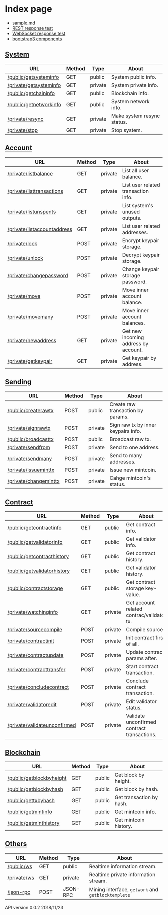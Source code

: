 Index page
====
* [sample.md](./sample.md)
* [REST response test](./test-response-rest.html)
* [WebSocket response test](./test-response-ws.html)
* [bootstrap3 components](https://getbootstrap.com/docs/3.3/components/)


[System](./doc_system.md)
----
|URL    |Method    |Type    |About   |
|----   |----   |----   |----   |
|[/public/getsysteminfo](./public/getsysteminfo)    |GET    |public   | System public info.                    |
|[/private/getsysteminfo](./private/getsysteminfo)  |GET    |private  | System private info.                   |
|[/public/getchaininfo](./public/getchaininfo)      |GET    |public   | Blockchain info.                       |
|[/public/getnetworkinfo](./public/getnetworkinfo)  |GET    |public   | System network info.                   |
|[/private/resync](./private/resync)                |GET    |private  | Make system resync status.              |
|[/private/stop](./private/stop)                    |GET    |private  | Stop system.                            |

[Account](./doc_account.md)
----
|URL    |Method    |Type    |About   |
|----   |----   |----   |----   |
|[/private/listbalance](./private/listbalance)               |GET    |private  | List all user balance.                 |
|[/private/listtransactions](./private/listtransactions)     |GET    |private  | List user related transaction info.    |
|[/private/listunspents](./private/listunspents)              |GET    |private  | List system's unused outputs.         |
|[/private/listaccountaddress](./private/listaccountaddress) |GET    |private  | List user related addresses.          |
|[/private/lock](./private/lock)                               |POST   |private  | Encrypt keypair storage.              |
|[/private/unlock](./private/unlock)                           |POST   |private  | Decrypt keypair storage.             |
|[/private/changepassword](./private/changepassword)          |POST   |private  | Change keypair storage password.      |
|[/private/move](./private/move)                               |POST   |private  | Move inner account balance.           |
|[/private/movemany](./private/movemany)                       |POST   |private  | Move inner account balances.          |
|[/private/newaddress](./private/newaddress)                   |GET    |private  | Get new incoming address by account.  |
|[/private/getkeypair](./private/getkeypair)                   |GET    |private  | Get keypair by address.               |

[Sending](./doc_sending.md)
----
|URL    |Method    |Type    |About   |
|----   |----   |----   |----   |
|[/public/createrawtx](./public/createrawtx)        |POST   |public   | Create raw transaction by params.   |
|[/private/signrawtx](./private/signrawtx)          |POST   |private  | Sign raw tx by inner keypairs info. |
|[/public/broadcasttx](./public/broadcasttx)        |POST   |public   | Broadcast raw tx.                   |
|[/private/sendfrom](./private/sendfrom)            |POST   |private  | Send to one address.                |
|[/private/sendmany](./private/sendmany)            |POST   |private  | Send to many addresses.             |
|[/private/issueminttx](./private/issueminttx)      |POST   |private  | Issue new mintcoin.                 |
|[/private/changeminttx](./private/changeminttx)    |POST   |private  | Cahge mintcoin's status.            |

[Contract](./doc_contract.md)
----
|URL    |Method    |Type    |About   |
|----   |----   |----   |----   |
|[/public/getcontractinfo](./public/getcontractinfo)           |GET    |public   | Get contract info.                           |
|[/public/getvalidatorinfo](./public/getvalidatorinfo)         |GET    |public   | Get validator info.                          |
|[/public/getcontracthistory](./public/getcontracthistory)           |GET    |public   | Get contract history.                           |
|[/public/getvalidatorhistory](./public/getvalidatorhistory)         |GET    |public   | Get validator history.                          |
|[/public/contractstorage](./public/contractstorage)           |GET    |public   | Get contract storage key-value.              |
|[/private/watchinginfo](./private/watchinginfo)               |GET   |private  | Get account related contrac/validator tx.      |
|[/private/sourcecompile](./private/sourcecompile)             |POST   |private  | Compile source.                              |
|[/private/contractinit](./private/contractinit)               |POST   |private  | Init contract first of all.                  |
|[/private/contractupdate](./private/contractupdate)           |POST   |private  | Update contract params after.                |
|[/private/contracttransfer](./private/contracttransfer)       |POST   |private  | Start contract transaction.                  |
|[/private/concludecontract](./private/concludecontract)       |POST   |private  | Conclude contract transaction.               |
|[/private/validatoredit](./private/validatoredit)              |POST   |private  | Edit validator status.                      |
|[/private/validateunconfirmed](./private/validateunconfirmed) |POST   |private  | Validate unconfirmed contract transactions.  |

[Blockchain](./doc_blockchain.md)
----
|URL    |Method    |Type    |About   |
|----   |----   |----   |----   |
|[/public/getblockbyheight](./public/getblockbyheight)  |GET    |public   | Get block by height.         |
|[/public/getblockbyhash](./public/getblockbyhash)      |GET    |public   | Get block by hash.           |
|[/public/gettxbyhash](./public/gettxbyhash)            |GET    |public   | Get transaction by hash.     |
|[/public/getmintinfo](./public/getmintinfo)            |GET    |public   | Get mintcoin info.           |
|[/public/getminthistory](./public/getminthistory)      |GET    |public   | Get mintcoin history.        |

[Others](./doc_others.md)
----
|URL    |Method    |Type    |About   |
|----   |----   |----   |----   |
|[/public/ws](./public/ws)          |GET   |public      | Realtime information stream.                       |
|[/private/ws](./private/ws)        |GET   |private     | Realtime private information stream.               |
|[/json-rpc](./json-rpc)            |POST   |JSON-RPC   | Mining interface, `getwork` and `getblocktemplete` |


API version 0.0.2 2018/11/23
